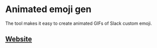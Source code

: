 # Animated emoji gen
The tool makes it easy to create animated GIFs of Slack custom emoji.

## [Website](https://www.animated-emoji-gen.com/)
